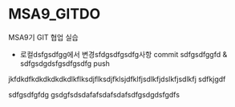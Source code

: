 # MSA9_GITDO
MSA9기 GIT 협업 실습


- 로컬dsfgsdfgg에서 변경sfdgsdfgsdfg사항 commit sdfgsdfggfd &  sdfgsdgdsfgsdfgsdfg push

jkfdkdfkdkdkdkdkdlkflksdjflksdjfklsjdfklfjsdlkfjdslkfjsdlkfj
sdfkjgdf

sdfgsdfgfdg
gsdgfsdsdafafsdafsdafsdfgsdgdsfgdfs